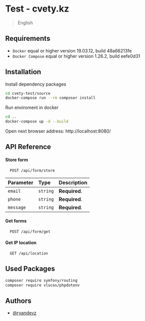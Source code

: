 # Test - cvety.kz

> English
## Requirements
- `Docker` equal or higher version 19.03.12, build 48a66213fe
- `Docker Compose` equal or higher version 1.26.2, build eefe0d31 

## Installation
Install dependency packages
```bash
cd cvety-test/source
docker-compose run --rm composer install
```

Run enviroment in docker
```bash
cd ..
docker-compose up -d --build
```
Open next browser address: http://localhost:8080/

## API Reference

#### Store form

```http
  POST /api/form/store
```

| Parameter | Type     | Description                       |
| :-------- | :------- | :-------------------------------- |
| `email`   | `string` | **Required**.                     |
| `phone`   | `string` | **Required**.                     |
| `message` | `string` | **Required**.                     |

#### Get forms

```http
  POST /api/form/get
```

#### Get IP location

```http
  GET /api/location
```

## Used Packages
```bash
composer require symfony/routing
composer require vlucas/phpdotenv
```

## Authors
- [@ryandevz](https://github.com/ryandevz)